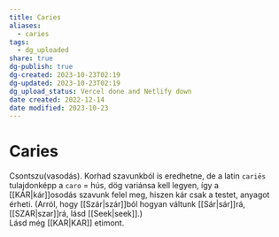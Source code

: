 ```yaml
---
title: Caries
aliases:
  - caries
tags:
  - dg_uploaded
share: true
dg-publish: true
dg-created: 2023-10-23T02:19
dg-updated: 2023-10-23T02:19
dg_upload_status: Vercel done and Netlify down
date created: 2022-12-14
date modified: 2023-10-23
---
```


# Caries

Csontszu(vasodás). Korhad szavunkból is eredhetne, de a latin `cariēs` tulajdonképp a `caro` = hús, dög variánsa kell legyen, így a [[KÁR\|kár]]osodás szavunk felel meg, hiszen kár csak a testet, anyagot érheti. (Arról, hogy [[Szár\|szár]]ból hogyan váltunk [[Sár\|sár]]rá, [[SZAR\|szar]]rá, lásd [[Seek\|seek]].)  
Lásd még [[KAR\|KAR]] etimont.  